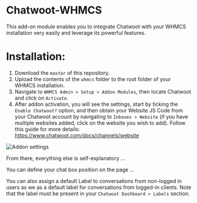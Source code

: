 # Chatwoot-WHMCS
This add-on module enables you to integrate Chatwoot with your WHMCS installation very easily and leverage its powerful features.

# Installation:
1. Download the `master` of this repository.
2. Upload the contents of the `whmcs` folder to the root folder of your WHMCS installation.
3. Navigate to `WHMCS Admin > Setup > Addon Modules`, then locate Chatwoot and click on `Activate`.
4. After addon activation, you will see the settings, start by ticking the `Enable Chatwoot?` option, and then obtain your Website JS Code from your Chatwoot account by navigating to `Inboxes > Website` (if you have multiple websites added, click on the website you wish to add). Follow this guide for more details: https://www.chatwoot.com/docs/channels/website

![Addon settings](https://github.com/WevrLabs-Group/Chatwoot-WHMCS/blob/master/screenshot.jpg)
  
From there, everything else is self-explanatory ...

You can define your chat box position on the page ... 

You can also assign a default Label to conversations from non-logged in users as we as a default label for conversations from logged-in clients. Note that the label must be present in your `Chatwoot Dashboard > Labels` section.
